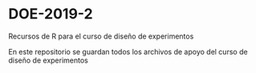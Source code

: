 # DOE-2019-2
Recursos de R para el curso de diseño de experimentos

En este repositorio se guardan todos los archivos de apoyo del curso de diseño de experimentos
